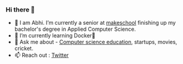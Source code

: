 ### Hi there 👋

- 🔭 I am Abhi. I’m currently a senior at [makeschool](www.makeschool.com) finishing up my bachelor's degree in Applied Computer Science.
- 🌱 I’m currently learning Docker🐳 
- 💬 Ask me about - [Computer science education](https:nalanda.tech), startups, movies, cricket.
- 📫 Reach out : [Twitter](https://twitter.com/abhishek_78902)


